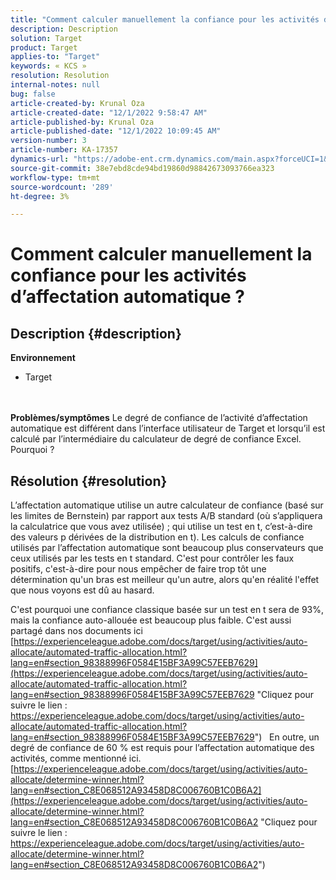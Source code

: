 ```yaml
---
title: "Comment calculer manuellement la confiance pour les activités d’affectation automatique ?"
description: Description
solution: Target
product: Target
applies-to: "Target"
keywords: « KCS »
resolution: Resolution
internal-notes: null
bug: false
article-created-by: Krunal Oza
article-created-date: "12/1/2022 9:58:47 AM"
article-published-by: Krunal Oza
article-published-date: "12/1/2022 10:09:45 AM"
version-number: 3
article-number: KA-17357
dynamics-url: "https://adobe-ent.crm.dynamics.com/main.aspx?forceUCI=1&pagetype=entityrecord&etn=knowledgearticle&id=b025c0bd-5e71-ed11-9561-6045bd006a22"
source-git-commit: 38e7ebd8cde94bd19860d98842673093766ea323
workflow-type: tm+mt
source-wordcount: '289'
ht-degree: 3%

---
```


# Comment calculer manuellement la confiance pour les activités d’affectation automatique ?

## Description {#description}

<b>Environnement</b>
- Target

<br> <br><b>Problèmes/symptômes</b>
Le degré de confiance de l’activité d’affectation automatique est différent dans l’interface utilisateur de Target et lorsqu’il est calculé par l’intermédiaire du calculateur de degré de confiance Excel. Pourquoi ?


## Résolution {#resolution}


L’affectation automatique utilise un autre calculateur de confiance (basé sur les limites de Bernstein) par rapport aux tests A/B standard (où s’appliquera la calculatrice que vous avez utilisée) ; qui utilise un test en t, c’est-à-dire des valeurs p dérivées de la distribution en t).
Les calculs de confiance utilisés par l’affectation automatique sont beaucoup plus conservateurs que ceux utilisés par les tests en t standard. C&#39;est pour contrôler les faux positifs, c&#39;est-à-dire pour nous empêcher de faire trop tôt une détermination qu&#39;un bras est meilleur qu&#39;un autre, alors qu&#39;en réalité l&#39;effet que nous voyons est dû au hasard.

C&#39;est pourquoi une confiance classique basée sur un test en t sera de 93%, mais la confiance auto-allouée est beaucoup plus faible. C&#39;est aussi partagé dans nos documents ici  [https://experienceleague.adobe.com/docs/target/using/activities/auto-allocate/automated-traffic-allocation.html?lang=en#section_98388996F0584E15BF3A99C57EEB7629](https://experienceleague.adobe.com/docs/target/using/activities/auto-allocate/automated-traffic-allocation.html?lang=en#section_98388996F0584E15BF3A99C57EEB7629 "Cliquez pour suivre le lien : https://experienceleague.adobe.com/docs/target/using/activities/auto-allocate/automated-traffic-allocation.html?lang=en#section_98388996F0584E15BF3A99C57EEB7629")
 
En outre, un degré de confiance de 60 % est requis pour l’affectation automatique des activités, comme mentionné ici.  [https://experienceleague.adobe.com/docs/target/using/activities/auto-allocate/determine-winner.html?lang=en#section_C8E068512A93458D8C006760B1C0B6A2](https://experienceleague.adobe.com/docs/target/using/activities/auto-allocate/determine-winner.html?lang=en#section_C8E068512A93458D8C006760B1C0B6A2 "Cliquez pour suivre le lien : https://experienceleague.adobe.com/docs/target/using/activities/auto-allocate/determine-winner.html?lang=en#section_C8E068512A93458D8C006760B1C0B6A2")
<br><br><br><br><br> 